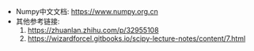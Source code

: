 
- Numpy中文文档: https://www.numpy.org.cn
- 其他参考链接: 
    1. https://zhuanlan.zhihu.com/p/32955108
    2. https://wizardforcel.gitbooks.io/scipy-lecture-notes/content/7.html
